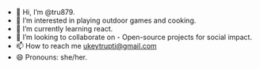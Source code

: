 - 👋 Hi, I’m @tru879.
- 👀 I’m interested in playing outdoor games and cooking.
- 🌱 I’m currently learning react.
- 💞️ I’m looking to collaborate on - Open-source projects for social impact.
- 📫 How to reach me ukeytrupti@gmail.com
- 😄 Pronouns: she/her.


<!---
tru879/tru879 is a ✨ special ✨ repository because its `README.md` (this file) appears on your GitHub profile.
You can click the Preview link to take a look at your changes.
--->
